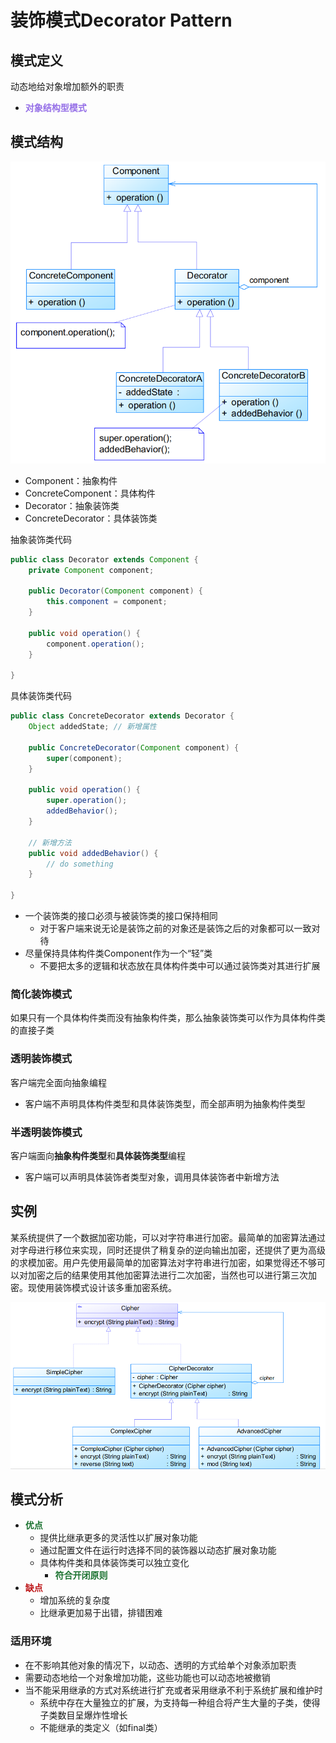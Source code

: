 # 装饰模式Decorator Pattern

## 模式定义

动态地给对象增加额外的职责

- <font color=#956FE7>**对象结构型模式**</font>

## 模式结构

![img](assets/b75bd56088154f22b68b731a39fff38e.png)

- Component：抽象构件
- ConcreteComponent：具体构件
- Decorator：抽象装饰类
- ConcreteDecorator：具体装饰类

抽象装饰类代码

```java
public class Decorator extends Component {
    private Component component;
    
    public Decorator(Component component) {
        this.component = component;
    }

    public void operation() {
        component.operation();
    }

}
```

具体装饰类代码

```java
public class ConcreteDecorator extends Decorator {
    Object addedState; // 新增属性

    public ConcreteDecorator(Component component) {
        super(component);
    }

    public void operation() {
        super.operation();
        addedBehavior();
    }

    // 新增方法
    public void addedBehavior() {
        // do something
    }

}
```

- 一个装饰类的接口必须与被装饰类的接口保持相同 
  - 对于客户端来说无论是装饰之前的对象还是装饰之后的对象都可以一致对待
- 尽量保持具体构件类Component作为一个“轻”类 
  - 不要把太多的逻辑和状态放在具体构件类中可以通过装饰类对其进行扩展

### 简化装饰模式

如果只有一个具体构件类而没有抽象构件类，那么抽象装饰类可以作为具体构件类的直接子类

### 透明装饰模式

客户端完全面向抽象编程

- 客户端不声明具体构件类型和具体装饰类型，而全部声明为抽象构件类型

### 半透明装饰模式

客户端面向**抽象构件类型**和**具体装饰类型**编程

- 客户端可以声明具体装饰者类型对象，调用具体装饰者中新增方法

## 实例

某系统提供了一个数据加密功能，可以对字符串进行加密。最简单的加密算法通过对字母进行移位来实现，同时还提供了稍复杂的逆向输出加密，还提供了更为高级的求模加密。用户先使用最简单的加密算法对字符串进行加密，如果觉得还不够可以对加密之后的结果使用其他加密算法进行二次加密，当然也可以进行第三次加密。现使用装饰模式设计该多重加密系统。

![img](assets/d2c88478ffe04fa0a5492942dc5d88e2.png)

## 模式分析

- <font color=#1C7331>**优点**</font>
  - 提供比继承更多的灵活性以扩展对象功能
  - 通过配置文件在运行时选择不同的装饰器以动态扩展对象功能
  - 具体构件类和具体装饰类可以独立变化 	
    - <font color=#1C7331>**符合开闭原则**</font>
- <font color=#BE191C>**缺点**</font>
  - 增加系统的复杂度
  - 比继承更加易于出错，排错困难

### 适用环境

- 在不影响其他对象的情况下，以动态、透明的方式给单个对象添加职责
- 需要动态地给一个对象增加功能，这些功能也可以动态地被撤销
- 当不能采用继承的方式对系统进行扩充或者采用继承不利于系统扩展和维护时 
  - 系统中存在大量独立的扩展，为支持每一种组合将产生大量的子类，使得子类数目呈爆炸性增长
  - 不能继承的类定义（如final类）